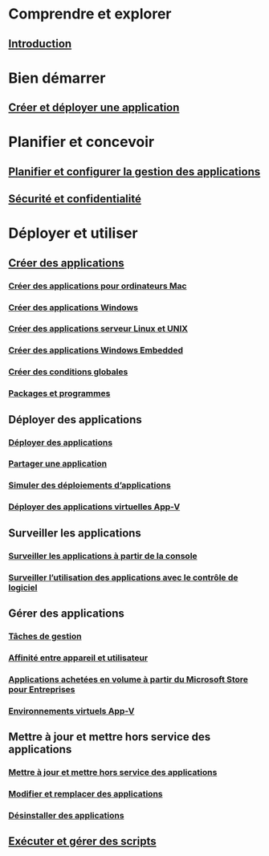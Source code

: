 # Comprendre et explorer
## [Introduction](understand/introduction-to-application-management.md)

# Bien démarrer
## [Créer et déployer une application](get-started/create-and-deploy-an-application.md)

# Planifier et concevoir
## [Planifier et configurer la gestion des applications](plan-design/plan-for-and-configure-application-management.md)
## [Sécurité et confidentialité](plan-design/security-and-privacy-for-application-management.md)

# Déployer et utiliser

## [Créer des applications](deploy-use/create-applications.md)
### [Créer des applications pour ordinateurs Mac](get-started/creating-mac-computer-applications.md)
### [Créer des applications Windows](get-started/creating-windows-applications.md)
### [Créer des applications serveur Linux et UNIX](get-started/creating-linux-and-unix-server-applications.md)
### [Créer des applications Windows Embedded](get-started/creating-windows-embedded-applications.md)
### [Créer des conditions globales](deploy-use/create-global-conditions.md)
### [Packages et programmes](deploy-use/packages-and-programs.md)

## Déployer des applications
### [Déployer des applications](deploy-use/deploy-applications.md)
### [Partager une application](deploy-use/share-applications.md)
### [Simuler des déploiements d’applications](deploy-use/simulate-application-deployments.md)
### [Déployer des applications virtuelles App-V](get-started/deploying-app-v-virtual-applications.md)

## Surveiller les applications
### [Surveiller les applications à partir de la console](deploy-use/monitor-applications-from-the-console.md)
### [Surveiller l’utilisation des applications avec le contrôle de logiciel](deploy-use/monitor-app-usage-with-software-metering.md)

## Gérer des applications
### [Tâches de gestion](deploy-use/management-tasks-applications.md)
### [Affinité entre appareil et utilisateur](deploy-use/link-users-and-devices-with-user-device-affinity.md)
### [Applications achetées en volume à partir du Microsoft Store pour Entreprises](deploy-use/manage-apps-from-the-windows-store-for-business.md)
### [Environnements virtuels App-V](deploy-use/create-app-v-virtual-environments.md)

## Mettre à jour et mettre hors service des applications
### [Mettre à jour et mettre hors service des applications](deploy-use/update-and-retire-applications.md)
### [Modifier et remplacer des applications](deploy-use/revise-and-supersede-applications.md)
### [Désinstaller des applications](deploy-use/uninstall-applications.md)

## [Exécuter et gérer des scripts](deploy-use/create-deploy-scripts.md)
